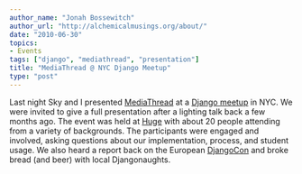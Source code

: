 ```yaml
---
author_name: "Jonah Bossewitch"
author_url: "http://alchemicalmusings.org/about/"
date: "2010-06-30"
topics: 
- Events
tags: ["django", "mediathread", "presentation"]
title: "MediaThread @ NYC Django Meetup"
type: "post"
---
```


<p>Last night Sky and I presented <a
href="http://ccnmtl.columbia.edu/compiled/projects/composition_with_video_images.html">MediaThread</a>
at a <a href="http://www.djangonyc.org/calendar/13794476/">Django
meetup</a> in <span class="caps">NYC.</span> We were invited to give a
full presentation after a lighting talk back a few months ago. The
event was held at <a href="http://www.hugeinc.com/">Huge</a> with
about 20 people attending from a variety of backgrounds. The
participants were engaged and involved, asking questions about our
implementation, process, and student usage.  We also heard a report
back on the European <a href="http://djangocon.eu/">DjangoCon</a> and
broke bread (and beer) with local Djangonaughts. </p>
